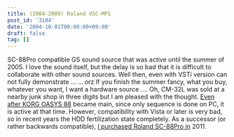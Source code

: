 ```yaml
---
title: (2004-2009) Roland VSC-MP1
post_id: '3184'
date: '2004-10-01T00:00:00+09:00'
draft: false
tag: []
---
```


SC-88Pro compatible GS sound source that was active until the summer of 2005. I love the sound itself, but the delay is so bad that it is difficult to collaborate with other sound sources. Well then, even with VSTi version can not fully demonstrate ... ... orz If you finish the summer fancy, what you buy, whatever you want, I want a hardware source .... Oh, CM-32L was sold at a nearby junk shop in three digits but I am pleased with the thought. [Even after KORG OASYS 88](/oasys88) became main, since only sequence is done on PC, it is active at that time. However, compatibility with Vista or later is very bad, so in recent years the HDD fertilization state completely. As a successor (or rather backwards compatible), [I purchased Roland SC-88Pro in](/sc-88pro) 2011.